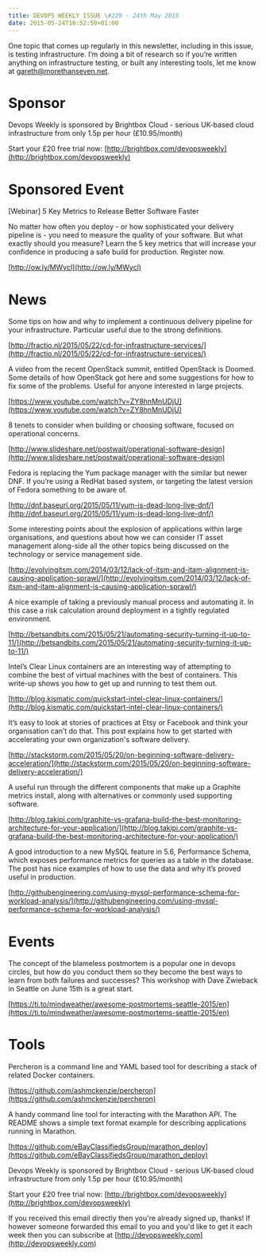 ```yaml
---
title: DEVOPS WEEKLY ISSUE \#229 - 24th May 2015 
date: 2015-05-24T16:52:59+01:00
---
```


One topic that comes up regularly in this newsletter, including in this issue, is testing infrastructure. I’m doing a bit of research so if you’re written anything on infrastructure testing, or built any interesting tools, let me know at gareth@morethanseven.net.


Sponsor
======

Devops Weekly is sponsored by Brightbox Cloud - serious UK-based cloud infrastructure from only 1.5p per hour (£10.95/month)

Start your £20 free trial now: [http://brightbox.com/devopsweekly](http://brightbox.com/devopsweekly)


Sponsored Event
=============

[Webinar] 5 Key Metrics to Release Better Software Faster

No matter how often you deploy - or how sophisticated your delivery pipeline is - you need to measure the quality of your software. But what exactly should you measure? Learn the 5 key metrics that will increase your confidence in producing a safe build for production. Register now.

[http://ow.ly/MWycl](http://ow.ly/MWycl)


News
====

Some tips on how and why to implement a continuous delivery pipeline for your infrastructure. Particular useful due to the strong definitions.

[http://fractio.nl/2015/05/22/cd-for-infrastructure-services/](http://fractio.nl/2015/05/22/cd-for-infrastructure-services/)


A video from the recent OpenStack summit, entitled OpenStack is Doomed. Some details of how OpenStack got here and some suggestions for how to fix some of the problems. Useful for anyone interested in large projects.

[https://www.youtube.com/watch?v=ZY8hnMnUDjU](https://www.youtube.com/watch?v=ZY8hnMnUDjU)


8 tenets to consider when building or choosing software, focused on operational concerns.

[http://www.slideshare.net/postwait/operational-software-design](http://www.slideshare.net/postwait/operational-software-design)


Fedora is replacing the Yum package manager with the similar but newer DNF. If you’re using a RedHat based system, or targeting the latest version of Fedora something to be aware of.

[http://dnf.baseurl.org/2015/05/11/yum-is-dead-long-live-dnf/](http://dnf.baseurl.org/2015/05/11/yum-is-dead-long-live-dnf/)


Some interesting points about the explosion of applications within large organisations, and questions about how we can consider IT asset management along-side all the other topics being discussed on the technology or service management side.

[http://evolvingitsm.com/2014/03/12/lack-of-itsm-and-itam-alignment-is-causing-application-sprawl/](http://evolvingitsm.com/2014/03/12/lack-of-itsm-and-itam-alignment-is-causing-application-sprawl/)


A nice example of taking a previously manual process and automating it. In this case a risk calculation around deployment in a tightly regulated environment.

[http://betsandbits.com/2015/05/21/automating-security-turning-it-up-to-11/](http://betsandbits.com/2015/05/21/automating-security-turning-it-up-to-11/)


Intel’s Clear Linux containers are an interesting way of attempting to combine the best of virtual machines with the best of containers. This write-up shows you how to get up and running to test them out.

[http://blog.kismatic.com/quickstart-intel-clear-linux-containers/](http://blog.kismatic.com/quickstart-intel-clear-linux-containers/)


It’s easy to look at stories of practices at Etsy or Facebook and think your organisation can’t do that. This post explains how to get started with accelerating your own organization's software delivery.

[http://stackstorm.com/2015/05/20/on-beginning-software-delivery-acceleration/](http://stackstorm.com/2015/05/20/on-beginning-software-delivery-acceleration/)


A useful run through the different components that make up a Graphite metrics install, along with alternatives or commonly used supporting software.

[http://blog.takipi.com/graphite-vs-grafana-build-the-best-monitoring-architecture-for-your-application/](http://blog.takipi.com/graphite-vs-grafana-build-the-best-monitoring-architecture-for-your-application/)


A good introduction to a new MySQL feature in 5.6, Performance Schema, which exposes performance metrics for queries as a table in the database. The post has nice examples of how to use the data and why it’s proved useful in production.

[http://githubengineering.com/using-mysql-performance-schema-for-workload-analysis/](http://githubengineering.com/using-mysql-performance-schema-for-workload-analysis/)


Events
======

The concept of the blameless postmortem is a popular one in devops circles, but how do you conduct them so they become the best ways to learn from both failures and successes? This workshop with Dave Zwieback in Seattle on June 15th is a great start.

[https://ti.to/mindweather/awesome-postmortems-seattle-2015/en](https://ti.to/mindweather/awesome-postmortems-seattle-2015/en)


Tools
=====

Percheron is a command line and YAML based tool for describing a stack of related Docker containers.

[https://github.com/ashmckenzie/percheron](https://github.com/ashmckenzie/percheron)


A handy command line tool for interacting with the Marathon API. The README shows a simple text format example for describing applications running in Marathon.

[https://github.com/eBayClassifiedsGroup/marathon_deploy](https://github.com/eBayClassifiedsGroup/marathon_deploy)



Devops Weekly is sponsored by Brightbox Cloud - serious UK-based cloud infrastructure from only 1.5p per hour (£10.95/month)

Start your £20 free trial now: [http://brightbox.com/devopsweekly](http://brightbox.com/devopsweekly)


If you received this email directly then you're already signed up, thanks! If however someone forwarded this email to you and you'd like to get it each week then you can subscribe at [http://devopsweekly.com](http://devopsweekly.com)

